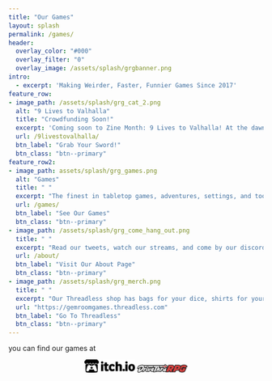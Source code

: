 ```yaml
---
title: "Our Games"
layout: splash
permalink: /games/
header:
  overlay_color: "#000"
  overlay_filter: "0"
  overlay_image: /assets/splash/grgbanner.png
intro:
  - excerpt: 'Making Weirder, Faster, Funnier Games Since 2017'
feature_row:
- image_path: /assets/splash/grg_cat_2.png
  alt: "9 Lives to Valhalla"
  title: "Crowdfunding Soon!"
  excerpt: 'Coming soon to Zine Month: 9 Lives to Valhalla! At the dawn of The Age of Beasts, a warband of death metal viking cats led personally by DEATH leave a wake of blood and carnage against those who love the leash. Nine lives to stalk the earth! Nine times to die with sword in paw! Nine Lives to Valhalla!'
  url: /9livestovalhalla/
  btn_label: "Grab Your Sword!"
  btn_class: "btn--primary"
feature_row2:
- image_path: assets/splash/grg_games.png
  alt: "Games"
  title: " "
  excerpt: "The finest in tabletop games, adventures, settings, and tools, available now!"
  url: /games/
  btn_label: "See Our Games"
  btn_class: "btn--primary"
- image_path: /assets/splash/grg_come_hang_out.png
  title: " "
  excerpt: "Read our tweets, watch our streams, and come by our discord to chat!"
  url: /about/
  btn_label: "Visit Our About Page"
  btn_class: "btn--primary"
- image_path: /assets/splash/grg_merch.png
  title: " "
  excerpt: "Our Threadless shop has bags for your dice, shirts for your body, and more!"
  url: "https://gemroomgames.threadless.com"
  btn_label: "Go To Threadless"
  btn_class: "btn--primary"
---
```

you can find our games at
<p align="middle">
  <a href="https://gemroomgames.itch.io"><img src="\assets\splash\itchio-logo-black.png" alt="itch.io" width="100" /></a>
  <a href="https://www.drivethrurpg.com/browse/pub/19831/Gem-Room-Games"><img src="\assets\splash\drivethrurpg-logo-small.png" alt="drivethrurpg" width="100" /></a>
</p>
